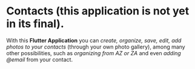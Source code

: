 # Contacts (this application is not yet in its final).

With this **Flutter Application** you can _create, organize, save, edit, add photos to your contacts_ (through your own photo gallery), among many other possibilities, such as _organizing from AZ or ZA_ and even _adding @email_ from your contact.

